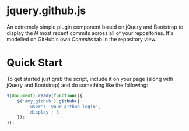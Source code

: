 # jquery.github.js

An extremely simple plugin component based on jQuery and Bootstrap to display the <i>N</i> most recent commits across all of your repositories. It's modelled on GitHub's own <i>Commits</i> tab in the repository view.

# Quick Start

To get started just grab the script, include it on your page (along with jQuery and Bootstrap) and do something like the following:

```javascript
$(document).ready(function(){
	$('#my_github').github({
		'user': 'your-github-login',
		'display': 5
	});
}); 
```

